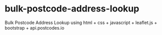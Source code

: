 # bulk-postcode-address-lookup
Bulk Postcode Address Lookup using html + css + javascript + leaflet.js + bootstrap +  api.postcodes.io 
